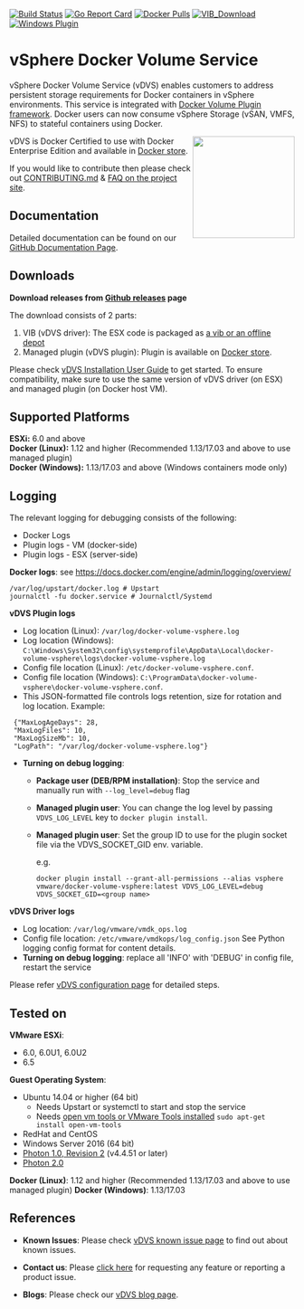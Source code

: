 [![Build Status](https://ci.vmware.run/api/badges/vmware/docker-volume-vsphere/status.svg)](https://ci.vmware.run/vmware/docker-volume-vsphere)
[![Go Report Card](https://goreportcard.com/badge/github.com/vmware/docker-volume-vsphere)](https://goreportcard.com/report/github.com/vmware/docker-volume-vsphere)
[![Docker Pulls](https://img.shields.io/badge/docker-pull-blue.svg)](https://store.docker.com/plugins/vsphere-docker-volume-service?tab=description)
[![VIB_Download](https://api.bintray.com/packages/vmware/vDVS/VIB/images/download.svg)](https://bintray.com/vmware/vDVS/VIB/_latestVersion)
[![Windows Plugin](https://img.shields.io/badge/Windows%20Plugin-latest-blue.svg)](https://bintray.com/vmware/vDVS/vDVS_Windows/_latestVersion)

# vSphere Docker Volume Service

vSphere Docker Volume Service (vDVS) enables customers to address persistent storage requirements for Docker containers in vSphere environments. This service is integrated with [Docker Volume Plugin framework](https://docs.docker.com/engine/extend/). Docker users can now consume vSphere Storage (vSAN, VMFS, NFS) to stateful containers using Docker.

[<img src="https://github.com/vmware/docker-volume-vsphere/blob/master/docs/misc/Docker%20Certified.png" width="180" align="right">](https://store.docker.com/plugins/vsphere-docker-volume-service?tab=description)vDVS is Docker Certified to use with Docker Enterprise Edition and available in [Docker store](https://store.docker.com/plugins/e15dc9d5-e20e-4fb8-8876-9615e6e6e852?tab=description).

If you would like to contribute then please check out
[CONTRIBUTING.md](https://github.com/vmware/docker-volume-vsphere/blob/master/CONTRIBUTING.md)
& [FAQ on the project site](http://vmware.github.io/docker-volume-vsphere/documentation/faq.html).

## Documentation

Detailed documentation can be found on our [GitHub Documentation Page](http://vmware.github.io/docker-volume-vsphere/documentation/).

## Downloads

**Download releases from [Github releases](https://github.com/vmware/docker-volume-vsphere/releases) page**

The download consists of 2 parts:

1. VIB (vDVS driver): The ESX code is packaged as [a vib or an offline depot](http://pubs.vmware.com/vsphere-60/index.jsp#com.vmware.vsphere.install.doc/GUID-29491174-238E-4708-A78F-8FE95156D6A3.html#GUID-29491174-238E-4708-A78F-8FE95156D6A3)
2. Managed plugin (vDVS plugin): Plugin is available on [Docker store](https://store.docker.com/plugins/e15dc9d5-e20e-4fb8-8876-9615e6e6e852?tab=description).

Please check [vDVS Installation User Guide](http://vmware.github.io/docker-volume-vsphere/documentation/install.html) to get started. To ensure compatibility, make sure to use the same version of vDVS driver (on ESX) and managed plugin (on Docker host VM).

## Supported Platforms

**ESXi:** 6.0 and above<br />
**Docker (Linux):** 1.12 and higher (Recommended 1.13/17.03 and above to use managed plugin)<br />
**Docker (Windows):** 1.13/17.03 and above (Windows containers mode only)

## Logging
The relevant logging for debugging consists of the following:
* Docker Logs
* Plugin logs - VM (docker-side)
* Plugin logs - ESX (server-side)

**Docker logs**: see https://docs.docker.com/engine/admin/logging/overview/
```
/var/log/upstart/docker.log # Upstart
journalctl -fu docker.service # Journalctl/Systemd
```

**vDVS Plugin logs**

* Log location (Linux): `/var/log/docker-volume-vsphere.log`
* Log location (Windows): `C:\Windows\System32\config\systemprofile\AppData\Local\docker-volume-vsphere\logs\docker-volume-vsphere.log`
* Config file location (Linux): `/etc/docker-volume-vsphere.conf`.
* Config file location (Windows): `C:\ProgramData\docker-volume-vsphere\docker-volume-vsphere.conf`.
* This JSON-formatted file controls logs retention, size for rotation
 and log location. Example:
```
 {"MaxLogAgeDays": 28,
 "MaxLogFiles": 10,
 "MaxLogSizeMb": 10,
 "LogPath": "/var/log/docker-volume-vsphere.log"}
```
* **Turning on debug logging**:

   - **Package user (DEB/RPM installation)**: Stop the service and manually run with `--log_level=debug` flag

   - **Managed plugin user**: You can change the log level by passing `VDVS_LOG_LEVEL` key to `docker plugin install`.

   - **Managed plugin user**: Set the group ID to use for the plugin socket file via the VDVS_SOCKET_GID env. variable.

      e.g.
      ```
      docker plugin install --grant-all-permissions --alias vsphere vmware/docker-volume-vsphere:latest VDVS_LOG_LEVEL=debug VDVS_SOCKET_GID=<group name>
      ```

**vDVS Driver logs**

* Log location: `/var/log/vmware/vmdk_ops.log`
* Config file location: `/etc/vmware/vmdkops/log_config.json`  See Python
logging config format for content details.
* **Turning on debug logging**: replace all 'INFO' with 'DEBUG' in config file, restart the service

Please refer [vDVS configuration page](http://vmware.github.io/docker-volume-vsphere/documentation/configuration.html) for detailed steps.

## Tested on

**VMware ESXi**:
- 6.0, 6.0U1, 6.0U2
- 6.5

**Guest Operating System**:
- Ubuntu 14.04 or higher (64 bit)
   - Needs Upstart or systemctl to start and stop the service
   - Needs [open vm tools or VMware Tools installed](https://kb.vmware.com/selfservice/microsites/search.do?language=en_US&cmd=displayKC&externalId=340) ```sudo apt-get install open-vm-tools```
- RedHat and CentOS
- Windows Server 2016 (64 bit)
- [Photon 1.0, Revision 2](https://github.com/vmware/photon/wiki/Downloading-Photon-OS#photon-os-10-revision-2-binaries) (v4.4.51 or later)
- [Photon 2.0](https://github.com/vmware/photon/wiki/Downloading-Photon-OS#photon-os-20-ga-binaries)

**Docker (Linux)**: 1.12 and higher (Recommended 1.13/17.03 and above to use managed plugin)
**Docker (Windows)**: 1.13/17.03

## References

* **Known Issues**: Please check [vDVS known issue page](http://vmware.github.io/docker-volume-vsphere/documentation/known-issues.html) to find out about known issues.

* **Contact us**: Please [click here](http://vmware.github.io/docker-volume-vsphere/documentation/contactus.html) for requesting any feature or reporting a product issue.

 * **Blogs**: Please check our [vDVS blog page](http://vmware.github.io/docker-volume-vsphere/documentation/blogs.html).
